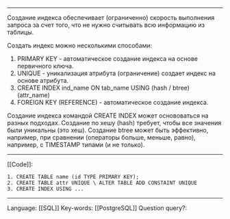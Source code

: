 
___
Создание индекса обеспечивает (ограниченно) скорость выполнения запроса за счет того, что не нужно считывать всю информацию из таблицы. 

Создать индекс можно несколькими способами:
1. PRIMARY KEY - автоматическое создание индекса на основе первичного ключа.
2. UNIQUE - уникализация атрибута (ограничение) создает индекс на основе атрибута.
3. CREATE INDEX ind_name ON tab_name USING (hash / btree) (attr_name)
4. FOREIGN KEY (REFERENCE) - автоматическое создание индекса.

Создание индекса командой CREATE INDEX может основоваться на разных подходах. Создание по хешу (hash) требует, чтобы все значения были уникальны (это хеш). Создание btree может быть эффективно, например, при сравнении (операторы больше, меньше, равно), например, с TIMESTAMP типами (и не только). 
___
[[Code]]:
```
1. CREATE TABLE name (id TYPE PRIMARY KEY);
2. CREATE TABLE attr UNIQUE \ ALTER TABLE ADD CONSTAINT UNIQUE
3. CREATE INDEX USING ...
```
___
Language: [[SQL]]
Key-words:  [[PostgreSQL]]
Question query?: 